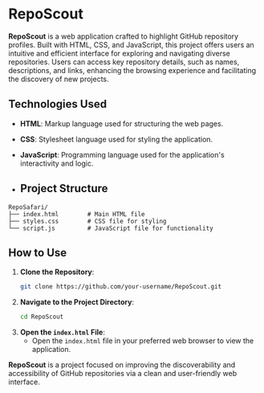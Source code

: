 # RepoScout

**RepoScout** is a web application crafted to highlight GitHub repository profiles. Built with HTML, CSS, and JavaScript, this project offers users an intuitive and efficient interface for exploring and navigating diverse repositories. Users can access key repository details, such as names, descriptions, and links, enhancing the browsing experience and facilitating the discovery of new projects.

## Technologies Used

- **HTML**: Markup language used for structuring the web pages.
- **CSS**: Stylesheet language used for styling the application.
- **JavaScript**: Programming language used for the application's interactivity and logic.

- ## Project Structure

```
RepoSafari/
├── index.html        # Main HTML file
├── styles.css        # CSS file for styling
└── script.js         # JavaScript file for functionality
```

## How to Use

1. **Clone the Repository**: 
   ```bash
   git clone https://github.com/your-username/RepoScout.git
   ```
2. **Navigate to the Project Directory**:
   ```bash
   cd RepoScout
   ```
3. **Open the `index.html` File**: 
   - Open the `index.html` file in your preferred web browser to view the application.
  

**RepoScout** is a project focused on improving the discoverability and accessibility of GitHub repositories via a clean and user-friendly web interface.
